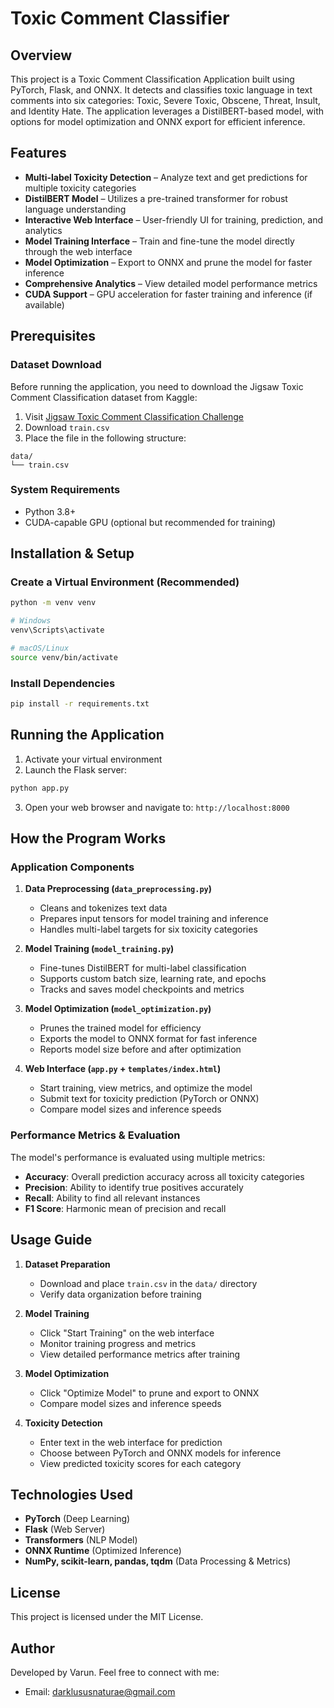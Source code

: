 # Toxic Comment Classifier

## Overview
This project is a Toxic Comment Classification Application built using PyTorch, Flask, and ONNX. It detects and classifies toxic language in text comments into six categories: Toxic, Severe Toxic, Obscene, Threat, Insult, and Identity Hate. The application leverages a DistilBERT-based model, with options for model optimization and ONNX export for efficient inference.

## Features
- **Multi-label Toxicity Detection** – Analyze text and get predictions for multiple toxicity categories
- **DistilBERT Model** – Utilizes a pre-trained transformer for robust language understanding
- **Interactive Web Interface** – User-friendly UI for training, prediction, and analytics
- **Model Training Interface** – Train and fine-tune the model directly through the web interface
- **Model Optimization** – Export to ONNX and prune the model for faster inference
- **Comprehensive Analytics** – View detailed model performance metrics
- **CUDA Support** – GPU acceleration for faster training and inference (if available)

## Prerequisites

### Dataset Download
Before running the application, you need to download the Jigsaw Toxic Comment Classification dataset from Kaggle:
1. Visit [Jigsaw Toxic Comment Classification Challenge](https://www.kaggle.com/c/jigsaw-toxic-comment-classification-challenge)
2. Download `train.csv`
3. Place the file in the following structure:
```
data/
└── train.csv
```

### System Requirements
- Python 3.8+
- CUDA-capable GPU (optional but recommended for training)

## Installation & Setup

### Create a Virtual Environment (Recommended)
```bash
python -m venv venv

# Windows
venv\Scripts\activate

# macOS/Linux
source venv/bin/activate
```

### Install Dependencies
```bash
pip install -r requirements.txt
```

## Running the Application
1. Activate your virtual environment
2. Launch the Flask server:
```bash
python app.py
```
3. Open your web browser and navigate to: `http://localhost:8000`

## How the Program Works

### Application Components
1. **Data Preprocessing (`data_preprocessing.py`)**
   - Cleans and tokenizes text data
   - Prepares input tensors for model training and inference
   - Handles multi-label targets for six toxicity categories

2. **Model Training (`model_training.py`)**
   - Fine-tunes DistilBERT for multi-label classification
   - Supports custom batch size, learning rate, and epochs
   - Tracks and saves model checkpoints and metrics

3. **Model Optimization (`model_optimization.py`)**
   - Prunes the trained model for efficiency
   - Exports the model to ONNX format for fast inference
   - Reports model size before and after optimization

4. **Web Interface (`app.py` + `templates/index.html`)**
   - Start training, view metrics, and optimize the model
   - Submit text for toxicity prediction (PyTorch or ONNX)
   - Compare model sizes and inference speeds

### Performance Metrics & Evaluation
The model's performance is evaluated using multiple metrics:

- **Accuracy**: Overall prediction accuracy across all toxicity categories
- **Precision**: Ability to identify true positives accurately
- **Recall**: Ability to find all relevant instances
- **F1 Score**: Harmonic mean of precision and recall

## Usage Guide

1. **Dataset Preparation**
   - Download and place `train.csv` in the `data/` directory
   - Verify data organization before training

2. **Model Training**
   - Click "Start Training" on the web interface
   - Monitor training progress and metrics
   - View detailed performance metrics after training

3. **Model Optimization**
   - Click "Optimize Model" to prune and export to ONNX
   - Compare model sizes and inference speeds

4. **Toxicity Detection**
   - Enter text in the web interface for prediction
   - Choose between PyTorch and ONNX models for inference
   - View predicted toxicity scores for each category

## Technologies Used
- **PyTorch** (Deep Learning)
- **Flask** (Web Server)
- **Transformers** (NLP Model)
- **ONNX Runtime** (Optimized Inference)
- **NumPy, scikit-learn, pandas, tqdm** (Data Processing & Metrics)

## License
This project is licensed under the MIT License.

## Author
Developed by Varun. Feel free to connect with me:
- Email: darklususnaturae@gmail.com
